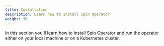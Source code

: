 ```yaml
---
title: Installation
description: Learn how to install Spin Operator
weight: 50
---
```


In this section you'll learn how to install Spin Operator and run the operator either on your local machine or on a Kubernetes cluster.
